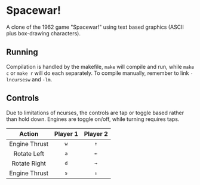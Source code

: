 # Spacewar!
 A clone of the 1962 game "Spacewar!" using text based graphics (ASCII plus box-drawing characters).

## Running
 Compilation is handled by the makefile, `make` will compile and run, while `make c` or `make r` will do each separately. To compile manually, remember to link `-lncursesw` and `-lm`.

## Controls
 Due to limitations of ncurses, the controls are tap or toggle based rather than hold down. Engines are toggle on/off, while turning requires taps.
 
 | Action | Player 1 | Player 2 |
 |:------:|:--------:|:--------:|
 | Engine Thrust | <kbd>w</kbd> | <kbd>↑</kbd> |
 | Rotate Left   | <kbd>a</kbd> | <kbd>←</kbd> |
 | Rotate Right  | <kbd>d</kbd> | <kbd>→</kbd> |
 | Engine Thrust | <kbd>s</kbd> | <kbd>↓</kbd> |
